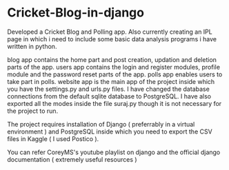# Cricket-Blog-in-django
Developed a Cricket Blog and Polling app. Also currently creating an IPL page in which i need to include some basic data analysis programs i have written in python.

blog app contains the home part and post creation, updation and deletion parts of the app.
users app contains the login and register modules, profile module and the password reset parts of the app.
polls app enables users to take part in polls.
website app is the main app of the project inside which you have the settings.py and urls.py files.
I have changed the database connections from the default sqlite database to PostgreSQL.
I have also exported all the modes inside the file suraj.py though it is not necessary for the project to run.

The project requires installation of Django ( preferrably in a virtual environment ) and PostgreSQL inside which you need to export the CSV files in Kaggle ( I used Postico ).

You can refer CoreyMS's youtube playlist on django and the official django documentation ( extremely useful resources )
